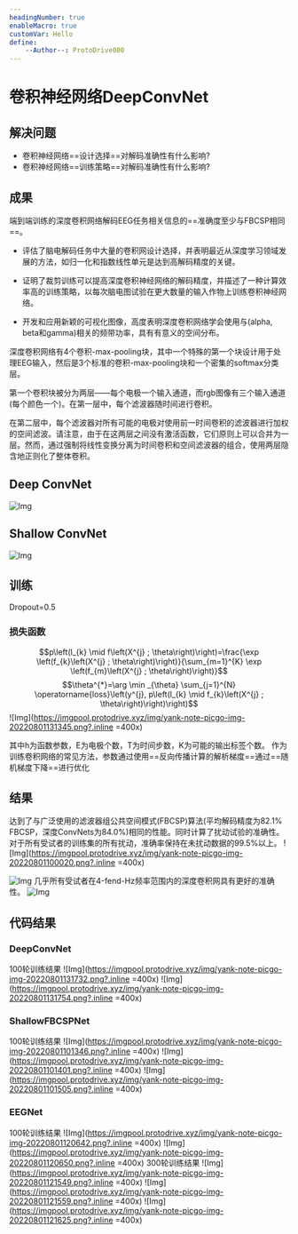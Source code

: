 ```yaml
---
headingNumber: true
enableMacro: true
customVar: Hello
define:
    --Author--: ProtoDrive000
---
```

# 卷积神经网络DeepConvNet
## 解决问题
- 卷积神经网络==设计选择==对解码准确性有什么影响?
- 卷积神经网络==训练策略==对解码准确性有什么影响?
## 成果
端到端训练的深度卷积网络解码EEG任务相关信息的==准确度至少与FBCSP相同==。

- 评估了脑电解码任务中大量的卷积网设计选择，并表明最近从深度学习领域发展的方法，如归一化和指数线性单元是达到高解码精度的关键。

- 证明了裁剪训练可以提高深度卷积神经网络的解码精度，并描述了一种计算效率高的训练策略，以每次脑电图试验在更大数量的输入作物上训练卷积神经网络。

- 开发和应用新颖的可视化图像，高度表明深度卷积网络学会使用与(alpha, beta和gamma)相关的频带功率，具有有意义的空间分布。


深度卷积网络有4个卷积-max-pooling块，其中一个特殊的第一个块设计用于处理EEG输入，然后是3个标准的卷积-max-pooling块和一个密集的softmax分类层。

第一个卷积块被分为两层——每个电极一个输入通道，而rgb图像有三个输入通道(每个颜色一个)。在第一层中，每个滤波器随时间进行卷积。

在第二层中，每个滤波器对所有可能的电极对使用前一时间卷积的滤波器进行加权的空间滤波。请注意，由于在这两层之间没有激活函数，它们原则上可以合并为一层。然而，通过强制将线性变换分离为时间卷积和空间滤波器的组合，使用两层隐含地正则化了整体卷积。

## Deep ConvNet 
![Img](https://imgpool.protodrive.xyz/img/yank-note-picgo-img-20220801023759.png)
## Shallow ConvNet 
![Img](https://imgpool.protodrive.xyz/img/yank-note-picgo-img-20220801130604.png)
## 训练
Dropout=0.5

### 损失函数
$$p\left(l_{k} \mid f\left(X^{j} ; \theta\right)\right)=\frac{\exp \left(f_{k}\left(X^{j} ; \theta\right)\right)}{\sum_{m=1}^{K} \exp \left(f_{m}\left(X^{j} ; \theta\right)\right)}$$
$$\theta^{*}=\arg \min _{\theta} \sum_{j=1}^{N} \operatorname{loss}\left(y^{j}, p\left(l_{k} \mid f_{k}\left(X^{j} ; \theta\right)\right)\right)$$
![Img](https://imgpool.protodrive.xyz/img/yank-note-picgo-img-20220801131345.png?.inline =400x)

其中h为函数参数，E为电极个数，T为时间步数，K为可能的输出标签个数。
作为训练卷积网络的常见方法，参数通过使用==反向传播计算的解析梯度==通过==随机梯度下降==进行优化

## 结果
达到了与广泛使用的滤波器组公共空间模式(FBCSP)算法(平均解码精度为82.1% FBCSP，深度ConvNets为84.0%)相同的性能。同时计算了扰动试验的准确性。对于所有受试者的训练集的所有扰动，准确率保持在未扰动数据的99.5%以上。
![Img](https://imgpool.protodrive.xyz/img/yank-note-picgo-img-20220801100020.png?.inline =400x)

![Img](https://imgpool.protodrive.xyz/img/yank-note-picgo-img-20220801025739.png)
几乎所有受试者在4-fend-Hz频率范围内的深度卷积网具有更好的准确性。
![Img](https://imgpool.protodrive.xyz/img/yank-note-picgo-img-20220801025917.png)

## 代码结果

### DeepConvNet
100轮训练结果
![Img](https://imgpool.protodrive.xyz/img/yank-note-picgo-img-20220801131732.png?.inline =400x)
![Img](https://imgpool.protodrive.xyz/img/yank-note-picgo-img-20220801131754.png?.inline =400x)

### ShallowFBCSPNet
100轮训练结果
![Img](https://imgpool.protodrive.xyz/img/yank-note-picgo-img-20220801101346.png?.inline =400x)
![Img](https://imgpool.protodrive.xyz/img/yank-note-picgo-img-20220801101401.png?.inline =400x)
![Img](https://imgpool.protodrive.xyz/img/yank-note-picgo-img-20220801101505.png?.inline =400x)
### EEGNet
100轮训练结果
![Img](https://imgpool.protodrive.xyz/img/yank-note-picgo-img-20220801120642.png?.inline =400x)
![Img](https://imgpool.protodrive.xyz/img/yank-note-picgo-img-20220801120650.png?.inline =400x)
300轮训练结果
![Img](https://imgpool.protodrive.xyz/img/yank-note-picgo-img-20220801121549.png?.inline =400x)
![Img](https://imgpool.protodrive.xyz/img/yank-note-picgo-img-20220801121559.png?.inline =400x)
![Img](https://imgpool.protodrive.xyz/img/yank-note-picgo-img-20220801121625.png?.inline =400x)
